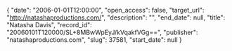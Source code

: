 {
  "date": "2006-01-01T12:00:00", 
  "open_access": false, 
  "target_url": "http://natashaproductions.com/", 
  "description": "", 
  "end_date": null, 
  "title": "Natasha Davis", 
  "record_id": "20060101T120000/SL+8MBwWpEyJ/kVqakfVGg==", 
  "publisher": "natashaproductions.com", 
  "slug": 37581, 
  "start_date": null
}


